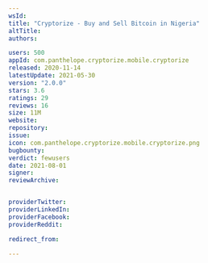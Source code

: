 ```yaml
---
wsId: 
title: "Cryptorize - Buy and Sell Bitcoin in Nigeria"
altTitle: 
authors:

users: 500
appId: com.panthelope.cryptorize.mobile.cryptorize
released: 2020-11-14
latestUpdate: 2021-05-30
version: "2.0.0"
stars: 3.6
ratings: 29
reviews: 16
size: 11M
website: 
repository: 
issue: 
icon: com.panthelope.cryptorize.mobile.cryptorize.png
bugbounty: 
verdict: fewusers
date: 2021-08-01
signer: 
reviewArchive:


providerTwitter: 
providerLinkedIn: 
providerFacebook: 
providerReddit: 

redirect_from:

---
```



